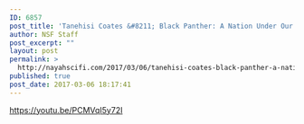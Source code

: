 ```yaml
---
ID: 6857
post_title: 'Tanehisi Coates &#8211; Black Panther: A Nation Under Our Feet, Part 5 of 12'
author: NSF Staff
post_excerpt: ""
layout: post
permalink: >
  http://nayahscifi.com/2017/03/06/tanehisi-coates-black-panther-a-nation-under-our-feet-part-5-of-12/
published: true
post_date: 2017-03-06 18:17:41
---
```

https://youtu.be/PCMVqI5y72I